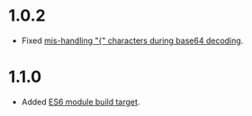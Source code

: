 # 1.0.2

* Fixed [mis-handling "{" characters during base64 decoding](https://github.com/enepomnyaschih/byte-base64/issues/2).

# 1.1.0

* Added [ES6 module build target](https://github.com/enepomnyaschih/byte-base64/issues/5).
